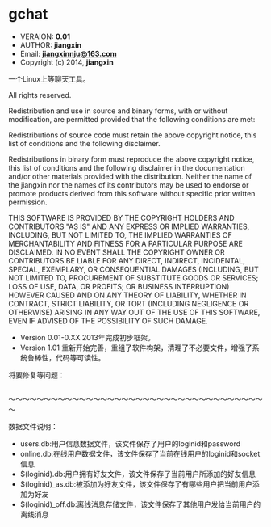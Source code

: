 # gchat #
    
* VERAION:    **0.01**
* AUTHOR:    **jiangxin**
* Email:    **jiangxinnju@163.com**
* Copyright (c) 2014, **jiangxin**

一个Linux上等聊天工具。

All rights reserved.

Redistribution and use in source and binary forms, with or without modification, are permitted provided that the following conditions are met:

Redistributions of source code must retain the above copyright notice, this list of conditions and the following disclaimer.

Redistributions in binary form must reproduce the above copyright notice, this list of conditions and the following disclaimer in the documentation and/or other materials provided with the distribution.
Neither the name of the jiangxin nor the names of its contributors may be used to endorse or promote products derived from this software without specific prior written permission.

THIS SOFTWARE IS PROVIDED BY THE COPYRIGHT HOLDERS AND CONTRIBUTORS "AS IS" AND ANY EXPRESS OR IMPLIED WARRANTIES, INCLUDING, BUT NOT LIMITED TO, THE IMPLIED WARRANTIES OF MERCHANTABILITY AND FITNESS FOR A PARTICULAR PURPOSE ARE DISCLAIMED. IN NO EVENT SHALL THE COPYRIGHT OWNER OR CONTRIBUTORS BE LIABLE FOR ANY DIRECT, INDIRECT, INCIDENTAL, SPECIAL, EXEMPLARY, OR CONSEQUENTIAL DAMAGES (INCLUDING, BUT NOT LIMITED TO, PROCUREMENT OF SUBSTITUTE GOODS OR SERVICES; LOSS OF USE, DATA, OR PROFITS; OR BUSINESS INTERRUPTION) HOWEVER CAUSED AND ON ANY THEORY OF LIABILITY, WHETHER IN CONTRACT, STRICT LIABILITY, OR TORT (INCLUDING NEGLIGENCE OR OTHERWISE) ARISING IN ANY WAY OUT OF THE USE OF THIS SOFTWARE, EVEN IF ADVISED OF THE POSSIBILITY OF SUCH DAMAGE.



* Version 0.01-0.XX 2013年完成初步框架。
* Version 1.01 重新开始完善，重组了软件构架，清理了不必要文件，增强了系统鲁棒性，代码等可读性。


将要修复等问题：


<img src="" />


～～～～～～～～～～～～～～～～～～～～～～～～～～～～～～～～～～～～～

数据文件说明：

* users.db:用户信息数据文件，该文件保存了用户的loginid和password
* online.db:在线用户数据文件，该文件保存了当前在线用户的loginid和socket信息
* $(loginid).db:用户拥有好友文件，该文件保存了当前用户所添加的好友信息
* $(loginid)_as.db:被添加为好友文件，该文件保存了有哪些用户把当前用户添加为好友
* $(loginid)_off.db:离线消息存储文件，该文件保存了其他用户发给当前用户的离线消息

